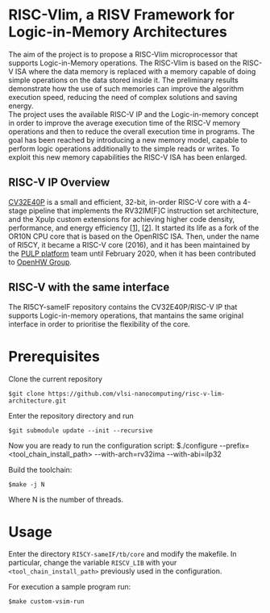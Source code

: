 # RISC-Vlim, a RISV Framework for Logic-in-Memory Architectures

The aim of the project is to propose a RISC-Vlim microprocessor that supports Logic-in-Memory operations. The RISC-Vlim is based on the RISC-V ISA where the data memory is replaced with a memory capable of doing simple operations on the data stored inside it. The preliminary results demonstrate how the use of such memories can improve the algorithm execution speed, reducing the need of complex solutions and saving energy.\
The project uses the available RISC-V IP and the Logic-in-memory concept in order to improve the average execution time of the RISC-V memory operations and then to reduce the overall execution time in programs.
The goal has been reached by introducing a new memory model, capable to perform logic operations additionally to the simple reads or writes. To exploit this new memory capabilities the RISC-V ISA has been enlarged.

## RISC-V IP Overview
[CV32E40P](https://github.com/openhwgroup/cv32e40p) is a small and efficient, 32-bit, in-order RISC-V core with a 4-stage pipeline that implements
the RV32IM\[F\]C instruction set architecture, and the Xpulp custom extensions for achieving
higher code density, performance, and energy efficiency \[[1](https://doi.org/10.1109/TVLSI.2017.2654506)\], \[[2](https://doi.org/10.1109/PATMOS.2017.8106976)\].
It started its life as a fork of the OR10N CPU core that is based on the OpenRISC ISA.
Then, under the name of RI5CY, it became a RISC-V core (2016), and it has been maintained
by the [PULP platform](https://www.pulp-platform.org/) team until February 2020,
when it has been contributed to [OpenHW Group](https://www.openhwgroup.org/).

## RISC-V with the same interface
The RI5CY-sameIF repository contains the CV32E40P/RISC-V IP that supports Logic-in-memory operations, that mantains the same original interface in order to prioritise the flexibility of the core.


# Prerequisites
Clone the current repository

    $git clone https://github.com/vlsi-nanocomputing/risc-v-lim-architecture.git

Enter the repository directory and run

    $git submodule update --init --recursive

Now you are ready to run the configuration script:
    $./configure --prefix=<tool_chain_install_path> --with-arch=rv32ima --with-abi=ilp32

Build the toolchain:

    $make -j N

Where N is the number of threads.

# Usage
Enter the directory `RI5CY-sameIF/tb/core` and modify the makefile. In particular, change the variable `RISCV_LIB` with your `<tool_chain_install_path>` previously used in the configuration.

For execution a sample program run:

    $make custom-vsim-run





